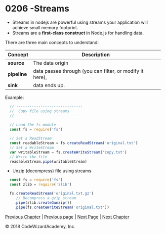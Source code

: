 # 0206 -Streams

- Streams in nodejs are powerful using streams your application will achieve small memory footprint.
- Streams are a **first-class construct** in Node.js for handling data. 

There are three main concepts to understand:

Concept      | Description
-------------|------------
**source**   | The data origin
**pipeline** | data passes through (you can filter, or modify it here),
**sink**     | data ends up.

Example:
```js
  // ------------------------------
  //  Copy file using streams
  // ------------------------------
  
  // Load the fs module
  const fs = require('fs')

  // Set a ReadStream
  const readableStream = fs.createReadStream('original.txt')
  // Set a WriteStream
  var writableStream = fs.createWriteStream('copy.txt')
  // Write the file
  readableStream.pipe(writableStream)
```

- Unzip (decompress) file using streams
```js
  const fs = require('fs')
  const zlib = require('zlib')

  fs.createReadStream('original.txt.gz')
     // Decompress a gzip stream.
    .pipe(zlib.createGunzip())
    .pipe(fs.createWriteStream('original.txt'))
```    




[Previous Chapter](/Chapters/01-Basics) | [Previous page](/Chapters/02-NodeFundamentals/0205-Promises.md) | [Next Page](/Chapters/03-CoreModules/0301-fs.md) | [Next Chapter](/Chapters/03-CoreModules)

&copy; 2018 CodeWizardAcademy, Inc.

